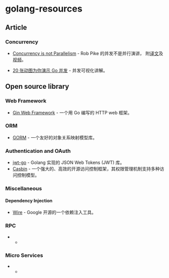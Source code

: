 # golang-resources

## Article

### Concurrency

- [Concurrency is not Parallelism](https://talks.golang.org/2012/waza.slide#1) - Rob Pike 的并发不是并行演讲， 附[译文](https://www.cyningsun.com/12-09-2019/concurrency-is-not-parallelism.html)及[视频](https://www.youtube.com/watch?v=cN_DpYBzKso)。

- [20 张动图为你演示 Go 并发](https://learnku.com/go/t/39490) - 并发可视化讲解。

## Open source library

### Web Framework

- [Gin Web Framework](https://github.com/gin-gonic/gin) - 一个用 Go 编写的 HTTP web 框架。 

### ORM

- [GORM](https://github.com/go-gorm/gorm) - 一个友好的对象关系映射模型库。

### Authentication and OAuth

- [jwt-go](https://github.com/dgrijalva/jwt-go) - Golang 实现的 JSON Web Tokens (JWT) 库。
- [Casbin](https://github.com/casbin/casbin) - 一个强大的、高效的开源访问控制框架，其权限管理机制支持多种访问控制模型。


### Miscellaneous

#### Dependency Injection

- [Wire](https://github.com/google/wire) -   Google 开源的一个依赖注入工具。

### RPC

- -

### Micro Services

- -
